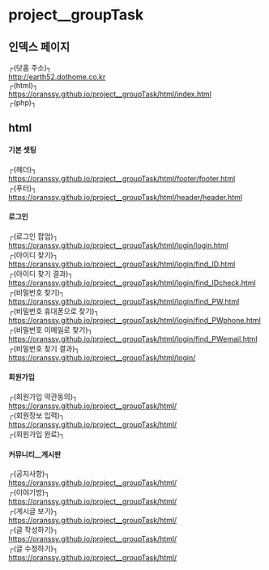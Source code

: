 # project__groupTask     

## 인덱스 페이지       
┌(닷홈 주소)┐     
http://earth52.dothome.co.kr      
┌(html)┐     
https://oranssy.github.io/project__groupTask/html/index.html      
┌(php)┐     


## html      

#### 기본 셋팅      
┌(헤더)┐     
https://oranssy.github.io/project__groupTask/html/footer/footer.html       
┌(푸터)┐     
https://oranssy.github.io/project__groupTask/html/header/header.html       

#### 로그인     
┌(로그인 팝업)┐     
https://oranssy.github.io/project__groupTask/html/login/login.html       
┌(아이디 찾기)┐      
https://oranssy.github.io/project__groupTask/html/login/find_ID.html         
┌(아이디 찾기 결과)┐      
https://oranssy.github.io/project__groupTask/html/login/find_IDcheck.html         
┌(비밀번호 찾기)┐     
https://oranssy.github.io/project__groupTask/html/login/find_PW.html         
┌(비밀번호 휴대폰으로 찾기)┐     
https://oranssy.github.io/project__groupTask/html/login/find_PWphone.html         
┌(비밀번호 이메일로 찾기)┐     
https://oranssy.github.io/project__groupTask/html/login/find_PWemail.html         
┌(비밀번호 찾기 결과)┐      
https://oranssy.github.io/project__groupTask/html/login/       

#### 회원가입       
┌(회원가입 약관동의)┐      
https://oranssy.github.io/project__groupTask/html/        
┌(회원정보 입력)┐      
https://oranssy.github.io/project__groupTask/html/        
┌(회원가입 완료)┐      

#### 커뮤니티__게시판     
┌(공지사항)┐      
https://oranssy.github.io/project__groupTask/html/       
┌(이야기방)┐      
https://oranssy.github.io/project__groupTask/html/          
┌(게시글 보기)┐      
https://oranssy.github.io/project__groupTask/html/       
┌(글 작성하기)┐      
https://oranssy.github.io/project__groupTask/html/        
┌(글 수정하기)┐      
https://oranssy.github.io/project__groupTask/html/        
